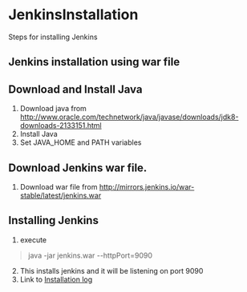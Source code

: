# JenkinsInstallation
Steps for installing Jenkins

## Jenkins installation using war file

## Download and Install Java
1. Download java from http://www.oracle.com/technetwork/java/javase/downloads/jdk8-downloads-2133151.html
2. Install Java
3. Set JAVA_HOME and PATH variables

## Download Jenkins war file.
1. Download war file from http://mirrors.jenkins.io/war-stable/latest/jenkins.war

## Installing Jenkins
1. execute 
 > java -jar jenkins.war --httpPort=9090
2. This installs jenkins and it will be listening on port 9090
3. Link to [Installation log](docs/log)
